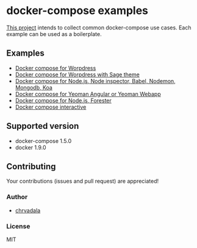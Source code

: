 # docker-compose examples
[This project](https://github.com/chrvadala/docker-compose-examples)
intends to collect common docker-compose use cases.
Each example can be used as a boilerplate.

## Examples
- [Docker compose for Worpdress](wordpress/)
- [Docker compose for Worpdress with Sage theme](wordpress-sagetheme/)
- [Docker compose for Node.js, Node inspector, Babel, Nodemon, Mongodb, Koa](nodejs-nodeinspector-babel-nodemon-mongodb-koa/)
- [Docker compose for Yeoman Angular or Yeoman Webapp](yeoman-angular-webapp/)
- [Docker compose for Node.js, Forester](nodejs-forester/)
- [Docker compose interactive](interactive/)

## Supported version
- docker-compose 1.5.0
- docker 1.9.0

## Contributing
Your contributions (issues and pull request) are appreciated!

### Author

- [chrvadala](https://github.com/chrvadala)

### License
MIT
